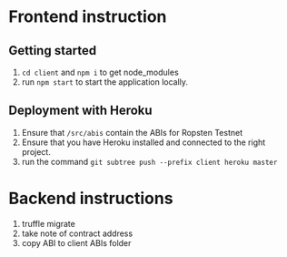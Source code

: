 # Frontend instruction

## Getting started
1. `cd client` and `npm i` to get node_modules
2. run `npm start` to start the application locally.

## Deployment with Heroku
1. Ensure that `/src/abis` contain the ABIs for Ropsten Testnet
2. Ensure that you have Heroku installed and connected to the right project.
3. run the command `git subtree push --prefix client heroku master`
# Backend instructions
1. truffle migrate
2. take note of contract address
3. copy ABI to client ABIs folder